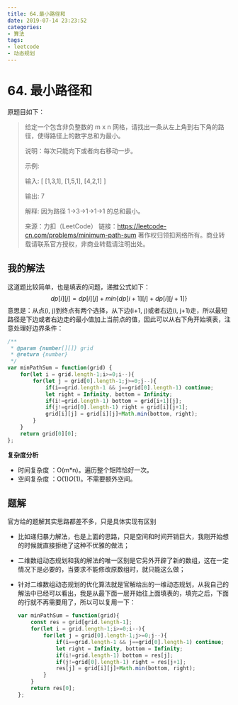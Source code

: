 ```yaml
---
title: 64.最小路径和
date: 2019-07-14 23:23:52
categories:
- 算法
tags:
- leetcode
- 动态规划
---
```


# 64. 最小路径和

原题目如下：

> 给定一个包含非负整数的 m x n 网格，请找出一条从左上角到右下角的路径，使得路径上的数字总和为最小。
>
> 说明：每次只能向下或者向右移动一步。
>
> 示例:
>
> 输入:
> [
> [1,3,1],
> [1,5,1],
> [4,2,1]
> ]
>
> 输出: 7
>
> 解释: 因为路径 1→3→1→1→1 的总和最小。
>
> 来源：力扣（LeetCode）
> 链接：https://leetcode-cn.com/problems/minimum-path-sum
> 著作权归领扣网络所有。商业转载请联系官方授权，非商业转载请注明出处。

## 我的解法

这道题比较简单，也是填表的问题，递推公式如下：
$$
dp[i][j] = dp[i][j]+min\{dp[i+1][j]+dp[i][j+1]\}
$$
意思是：从点(i, j)到终点有两个选择，从下边(i+1, j)或者右边(i, j+1)走，所以最短路径是下边或者右边走的最小值加上当前点的值，因此可以从右下角开始填表，注意处理好边界条件：

```js
/**
 * @param {number[][]} grid
 * @return {number}
 */
var minPathSum = function(grid) {
    for(let i = grid.length-1;i>=0;i--){
        for(let j = grid[0].length-1;j>=0;j--){
            if(i==grid.length-1 && j==grid[0].length-1) continue;
            let right = Infinity, bottom = Infinity;
            if(i!=grid.length-1) bottom = grid[i+1][j];
            if(j!=grid[0].length-1) right = grid[i][j+1];
            grid[i][j] = grid[i][j]+Math.min(bottom, right);
        }
    }
    return grid[0][0];
};

```

**复杂度分析**

- 时间复杂度 ：O(m*n)。遍历整个矩阵恰好一次。
- 空间复杂度 ：O(1)*O*(1)。不需要额外空间。

## 题解

官方给的题解其实思路都差不多，只是具体实现有区别

- 比如递归暴力解法，也是上面的思路，只是空间和时间开销巨大，我刚开始想的时候就直接拒绝了这种不优雅的做法；

- 二维数组动态规划和我的解法的唯一区别是它另外开辟了新的数组，这在一定情况下是必要的，当要求不能修改原数组时，就只能这么做；

- 针对二维数组动态规划的优化算法就是官解给出的一维动态规划，从我自己的解法中已经可以看出，我是从最下面一层开始往上面填表的，填完之后，下面的行就不再需要用了，所以可以复用一下：

  ```js
  var minPathSum = function(grid){
      const res = grid[grid.length-1];
      for(let i = grid.length-1;i>=0;i--){
          for(let j = grid[0].length-1;j>=0;j--){
              if(i==grid.length-1 && j==grid[0].length-1) continue;
              let right = Infinity, bottom = Infinity;
              if(i!=grid.length-1) bottom = res[j];
              if(j!=grid[0].length-1) right = res[j+1];
              res[j] = grid[i][j]+Math.min(bottom, right);
          }
      }
      return res[0];
  };
  
  ```

#### 